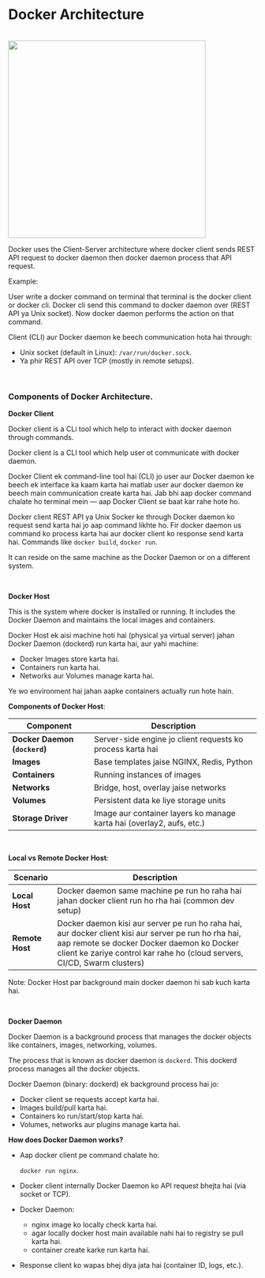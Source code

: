 # Docker Architecture

<br>

<img src="https://drive.usercontent.google.com/download?id=100QCMwG8MXrrFYqO9tm2eTPg31Frfnsq" height=400 weight=400>

<br>

Docker uses the Client-Server architecture where docker client sends REST API request to docker daemon then docker daemon process that API request.

Example:

User write a docker command on terminal that terminal is the docker client or docker cli. Docker cli send this command to docker daemon over (REST API ya Unix socket). Now docker daemon performs the action on that command.

Client (CLI) aur Docker daemon ke beech communication hota hai through:
- Unix socket (default in Linux): ```/var/run/docker.sock```.
- Ya phir REST API over TCP (mostly in remote setups).

<br>

### Components of Docker Architecture.

**Docker Client**

Docker client is a CLi tool which help to interact with docker daemon through commands. 

Docker client is a CLI tool which help user ot communicate with docker daemon.

Docker Client ek command-line tool hai (CLI) jo user aur Docker daemon ke beech ek interface ka kaam karta hai matlab user aur docker daemon ke beech main communication create karta hai. Jab bhi aap docker command chalate ho terminal mein — aap Docker Client se baat kar rahe hote ho.

Docker client REST API ya Unix Socker ke through Docker daemon ko request send karta hai jo aap command likhte ho. Fir docker daemon us command ko process karta hai aur docker client ko response send karta hai. Commands like ```docker build```, ```docker run```.

It can reside on the same machine as the Docker Daemon or on a different system.

<br>

**Docker Host**

This is the system where docker is installed or running. It includes the Docker Daemon and maintains the local images and containers.

Docker Host ek aisi machine hoti hai (physical ya virtual server) jahan Docker Daemon (dockerd) run karta hai, aur yahi machine:
- Docker Images store karta hai.
- Containers run karta hai.
- Networks aur Volumes manage karta hai.

Ye wo environment hai jahan aapke containers actually run hote hain.

**Components of Docker Host**:

| Component                        | Description                                                           |
| -------------------------------- | --------------------------------------------------------------------- |
|    **Docker Daemon (`dockerd`)** | Server-side engine jo client requests ko process karta hai            |
|    **Images**                    | Base templates jaise NGINX, Redis, Python                             |
|    **Containers**                | Running instances of images                                           |
|    **Networks**                  | Bridge, host, overlay jaise networks                                  |
|    **Volumes**                   | Persistent data ke liye storage units                                 |
|    **Storage Driver**            | Image aur container layers ko manage karta hai (overlay2, aufs, etc.) |

<br>

**Local vs Remote Docker Host**:

| Scenario        | Description                                                                                                                                        |
| --------------- | -------------------------------------------------------------------------------------------------------------------------------------------------- |
| **Local Host**  | Docker daemon same machine pe run ho raha hai jahan docker client run ho rha hai (common dev setup)                                                      |
| **Remote Host** | Docker daemon kisi aur server pe run ho raha hai, aur docker client kisi aur server pe run ho rha hai, aap remote se docker Docker daemon ko Docker client ke zariye control kar rahe ho (cloud servers, CI/CD, Swarm clusters) |

Note: Docker Host par background main docker daemon hi sab kuch karta hai.

<br>

**Docker Daemon**

Docker Daemon is a background process that manages the docker objects like containers, images, networking, volumes.

The process that is known as docker daemon is ```dockerd```. This dockerd process manages all the docker objects.

Docker Daemon (binary: dockerd) ek background process hai jo:
- Docker client se requests accept karta hai.
- Images build/pull karta hai.
- Containers ko run/start/stop karta hai.
- Volumes, networks aur plugins manage karta hai.

**How does Docker Daemon works?**

- Aap docker client pe command chalate ho:

  ```docker run nginx```.

- Docker client internally Docker Daemon ko API request bhejta hai (via socket or TCP).
- Docker Daemon:
  - nginx image ko locally check karta hai.
  - agar locally docker host main available nahi hai to registry se pull karta hai.
  - container create karke run karta hai.
- Response client ko wapas bhej diya jata hai (container ID, logs, etc.).

